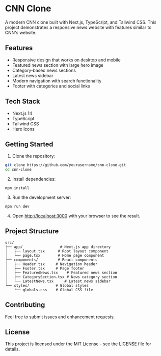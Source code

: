 # CNN Clone

A modern CNN clone built with Next.js, TypeScript, and Tailwind CSS. This project demonstrates a responsive news website with features similar to CNN's website.

## Features

- Responsive design that works on desktop and mobile
- Featured news section with large hero image
- Category-based news sections
- Latest news sidebar
- Modern navigation with search functionality
- Footer with categories and social links

## Tech Stack

- Next.js 14
- TypeScript
- Tailwind CSS
- Hero Icons

## Getting Started

1. Clone the repository:
```bash
git clone https://github.com/yourusername/cnn-clone.git
cd cnn-clone
```

2. Install dependencies:
```bash
npm install
```

3. Run the development server:
```bash
npm run dev
```

4. Open [http://localhost:3000](http://localhost:3000) with your browser to see the result.

## Project Structure

```
src/
├── app/                 # Next.js app directory
│   ├── layout.tsx      # Root layout component
│   └── page.tsx        # Home page component
├── components/         # React components
│   ├── Header.tsx     # Navigation header
│   ├── Footer.tsx     # Page footer
│   ├── FeaturedNews.tsx    # Featured news section
│   ├── CategorySection.tsx # News category section
│   └── LatestNews.tsx     # Latest news sidebar
└── styles/            # Global styles
    └── globals.css    # Global CSS file
```

## Contributing

Feel free to submit issues and enhancement requests.

## License

This project is licensed under the MIT License - see the LICENSE file for details. 